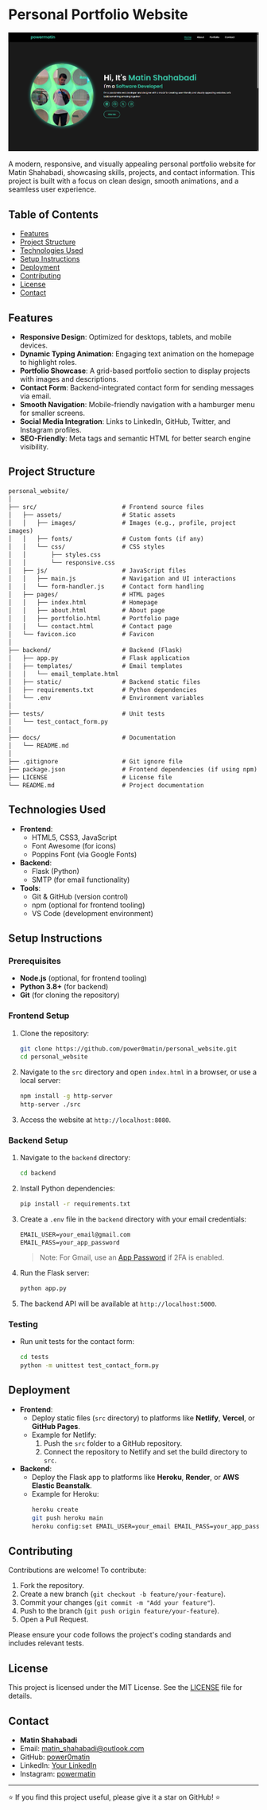 # Personal Portfolio Website

![Portfolio Banner](src/assets/images/portfolio-banner.jpg)

A modern, responsive, and visually appealing personal portfolio website for Matin Shahabadi, showcasing skills, projects, and contact information. This project is built with a focus on clean design, smooth animations, and a seamless user experience.

## Table of Contents
- [Features](#features)
- [Project Structure](#project-structure)
- [Technologies Used](#technologies-used)
- [Setup Instructions](#setup-instructions)
- [Deployment](#deployment)
- [Contributing](#contributing)
- [License](#license)
- [Contact](#contact)

## Features
- **Responsive Design**: Optimized for desktops, tablets, and mobile devices.
- **Dynamic Typing Animation**: Engaging text animation on the homepage to highlight roles.
- **Portfolio Showcase**: A grid-based portfolio section to display projects with images and descriptions.
- **Contact Form**: Backend-integrated contact form for sending messages via email.
- **Smooth Navigation**: Mobile-friendly navigation with a hamburger menu for smaller screens.
- **Social Media Integration**: Links to LinkedIn, GitHub, Twitter, and Instagram profiles.
- **SEO-Friendly**: Meta tags and semantic HTML for better search engine visibility.

## Project Structure
```
personal_website/
│
├── src/                        # Frontend source files
│   ├── assets/                 # Static assets
│   │   ├── images/             # Images (e.g., profile, project images)
│   │   ├── fonts/              # Custom fonts (if any)
│   │   └── css/                # CSS styles
│   │       ├── styles.css
│   │       └── responsive.css
│   ├── js/                     # JavaScript files
│   │   ├── main.js             # Navigation and UI interactions
│   │   └── form-handler.js     # Contact form handling
│   ├── pages/                  # HTML pages
│   │   ├── index.html          # Homepage
│   │   ├── about.html          # About page
│   │   ├── portfolio.html      # Portfolio page
│   │   └── contact.html        # Contact page
│   └── favicon.ico             # Favicon
│
├── backend/                    # Backend (Flask)
│   ├── app.py                  # Flask application
│   ├── templates/              # Email templates
│   │   └── email_template.html
│   ├── static/                 # Backend static files
│   ├── requirements.txt        # Python dependencies
│   └── .env                    # Environment variables
│
├── tests/                      # Unit tests
│   └── test_contact_form.py
│
├── docs/                       # Documentation
│   └── README.md
│
├── .gitignore                  # Git ignore file
├── package.json                # Frontend dependencies (if using npm)
├── LICENSE                     # License file
└── README.md                   # Project documentation
```

## Technologies Used
- **Frontend**:
  - HTML5, CSS3, JavaScript
  - Font Awesome (for icons)
  - Poppins Font (via Google Fonts)
- **Backend**:
  - Flask (Python)
  - SMTP (for email functionality)
- **Tools**:
  - Git & GitHub (version control)
  - npm (optional for frontend tooling)
  - VS Code (development environment)

## Setup Instructions

### Prerequisites
- **Node.js** (optional, for frontend tooling)
- **Python 3.8+** (for backend)
- **Git** (for cloning the repository)

### Frontend Setup
1. Clone the repository:
   ```bash
   git clone https://github.com/power0matin/personal_website.git
   cd personal_website
   ```
2. Navigate to the `src` directory and open `index.html` in a browser, or use a local server:
   ```bash
   npm install -g http-server
   http-server ./src
   ```
3. Access the website at `http://localhost:8080`.

### Backend Setup
1. Navigate to the `backend` directory:
   ```bash
   cd backend
   ```
2. Install Python dependencies:
   ```bash
   pip install -r requirements.txt
   ```
3. Create a `.env` file in the `backend` directory with your email credentials:
   ```
   EMAIL_USER=your_email@gmail.com
   EMAIL_PASS=your_app_password
   ```
   > Note: For Gmail, use an [App Password](https://support.google.com/accounts/answer/185833) if 2FA is enabled.
4. Run the Flask server:
   ```bash
   python app.py
   ```
5. The backend API will be available at `http://localhost:5000`.

### Testing
- Run unit tests for the contact form:
  ```bash
  cd tests
  python -m unittest test_contact_form.py
  ```

## Deployment
- **Frontend**:
  - Deploy static files (`src` directory) to platforms like **Netlify**, **Vercel**, or **GitHub Pages**.
  - Example for Netlify:
    1. Push the `src` folder to a GitHub repository.
    2. Connect the repository to Netlify and set the build directory to `src`.
- **Backend**:
  - Deploy the Flask app to platforms like **Heroku**, **Render**, or **AWS Elastic Beanstalk**.
  - Example for Heroku:
    ```bash
    heroku create
    git push heroku main
    heroku config:set EMAIL_USER=your_email EMAIL_PASS=your_app_password
    ```

## Contributing
Contributions are welcome! To contribute:
1. Fork the repository.
2. Create a new branch (`git checkout -b feature/your-feature`).
3. Commit your changes (`git commit -m "Add your feature"`).
4. Push to the branch (`git push origin feature/your-feature`).
5. Open a Pull Request.

Please ensure your code follows the project's coding standards and includes relevant tests.

## License
This project is licensed under the MIT License. See the [LICENSE](LICENSE) file for details.

## Contact
- **Matin Shahabadi**
- Email: matin_shahabadi@outlook.com
- GitHub: [power0matin](https://github.com/power0matin)
- LinkedIn: [Your LinkedIn](https://linkedin.com/in/your-profile)
- Instagram: [powermatin](https://www.instagram.com/powermatin)

---

⭐ If you find this project useful, please give it a star on GitHub! ⭐
